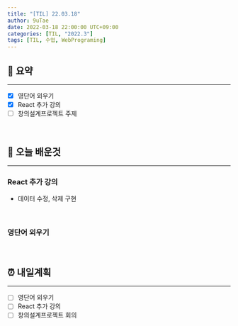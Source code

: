 ```yaml
---
title: "[TIL] 22.03.18"
author: 9uTae
date: 2022-03-18 22:00:00 UTC+09:00
categories: [TIL, "2022.3"]
tags: [TIL, 수업, WebPrograming]
---
```


## 🏁 요약

---

- [x] 영단어 외우기
- [x] React 추가 강의
- [ ] 창의설계프로젝트 주제

<br>

## 📑 오늘 배운것

---

### React 추가 강의

- 데이터 수정, 삭제 구현

<br>

### 영단어 외우기

<br>

## ⏰ 내일계획

---

- [ ] 영단어 외우기
- [ ] React 추가 강의
- [ ] 창의설계프로젝트 회의

<br>
